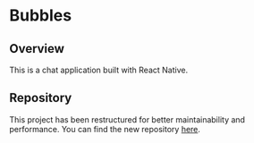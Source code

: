 # Bubbles

## Overview

This is a chat application built with React Native.

## Repository

This project has been restructured for better maintainability and performance. You can find the new repository [here](https://github.com/bubbles-chat/bubbles).
